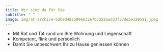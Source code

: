 ```yaml
---
title: Wir sind da für Sie
subtitle: " "
image: img/at-archive-52b8d4825906632e7b3252aad33f37de5e3a9581.jpeg
---
```


  * Mit Rat und Tat rund um Ihre Wohnung und Liegenschaft
  * Kompetent, flink und persönlich
  * Damit Sie unbeschwert Ihr zu Hause geniessen können
